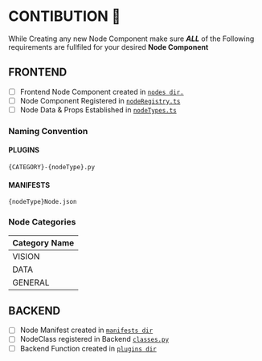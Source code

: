 # CONTIBUTION 🤝
While Creating any new Node Component make sure ***ALL*** of the Following requirements are fullfiled for your desired **Node Component**
## FRONTEND
- [ ] Frontend Node Component created in [`nodes dir.`](frontend/src/components/nodes)
- [ ] Node Component Registered in [`nodeRegistry.ts`](frontend/src/components/nodes/nodeRegistry.ts)
- [ ] Node Data & Props Established in [`nodeTypes.ts`](frontend/src/nodeTypes.ts)

### Naming Convention
#### PLUGINS
`{CATEGORY}-{nodeType}.py`

#### MANIFESTS
`{nodeType}Node.json`


### Node Categories
| Category Name |
| ------------- |
| VISION        |
| DATA          |
| GENERAL       |


## BACKEND
- [ ] Node Manifest created in [`manifests dir`](backend/app/manifests)
- [ ] NodeClass registered in Backend [`classes.py`](backend/app/classes.py)
- [ ] Backend Function created in [`plugins dir`](backend/plugins)
